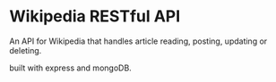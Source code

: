 # Wikipedia RESTful API

An API for Wikipedia that handles article reading, posting, updating or deleting.

built with express and mongoDB.
